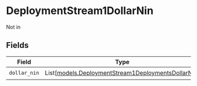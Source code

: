 # DeploymentStream1DollarNin

Not in


## Fields

| Field                                                                                                    | Type                                                                                                     | Required                                                                                                 | Description                                                                                              |
| -------------------------------------------------------------------------------------------------------- | -------------------------------------------------------------------------------------------------------- | -------------------------------------------------------------------------------------------------------- | -------------------------------------------------------------------------------------------------------- |
| `dollar_nin`                                                                                             | List[[models.DeploymentStream1DeploymentsDollarNin](../models/deploymentstream1deploymentsdollarnin.md)] | :heavy_check_mark:                                                                                       | N/A                                                                                                      |